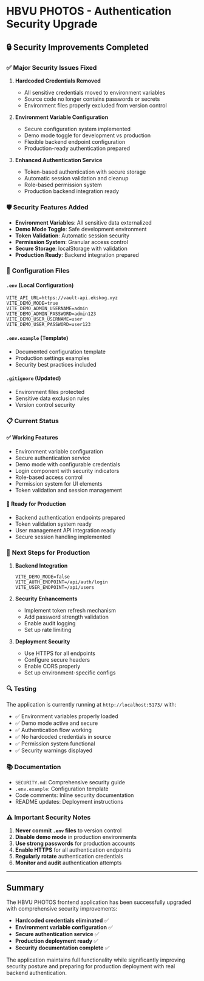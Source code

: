 # HBVU PHOTOS - Authentication Security Upgrade

## 🔒 Security Improvements Completed

### ✅ **Major Security Issues Fixed**

1. **Hardcoded Credentials Removed**
   - All sensitive credentials moved to environment variables
   - Source code no longer contains passwords or secrets
   - Environment files properly excluded from version control

2. **Environment Variable Configuration**
   - Secure configuration system implemented
   - Demo mode toggle for development vs production
   - Flexible backend endpoint configuration
   - Production-ready authentication prepared

3. **Enhanced Authentication Service**
   - Token-based authentication with secure storage
   - Automatic session validation and cleanup
   - Role-based permission system
   - Production backend integration ready

### 🛡️ **Security Features Added**

- **Environment Variables**: All sensitive data externalized
- **Demo Mode Toggle**: Safe development environment
- **Token Validation**: Automatic session security
- **Permission System**: Granular access control
- **Secure Storage**: localStorage with validation
- **Production Ready**: Backend integration prepared

### 🔧 **Configuration Files**

#### `.env` (Local Configuration)
```env
VITE_API_URL=https://vault-api.ekskog.xyz
VITE_DEMO_MODE=true
VITE_DEMO_ADMIN_USERNAME=admin
VITE_DEMO_ADMIN_PASSWORD=admin123
VITE_DEMO_USER_USERNAME=user
VITE_DEMO_USER_PASSWORD=user123
```

#### `.env.example` (Template)
- Documented configuration template
- Production settings examples
- Security best practices included

#### `.gitignore` (Updated)
- Environment files protected
- Sensitive data exclusion rules
- Version control security

### 📋 **Current Status**

#### ✅ **Working Features**
- Environment variable configuration
- Secure authentication service
- Demo mode with configurable credentials
- Login component with security indicators
- Role-based access control
- Permission system for UI elements
- Token validation and session management

#### 🔄 **Ready for Production**
- Backend authentication endpoints prepared
- Token validation system ready
- User management API integration ready
- Secure session handling implemented

### 🚀 **Next Steps for Production**

1. **Backend Integration**
   ```env
   VITE_DEMO_MODE=false
   VITE_AUTH_ENDPOINT=/api/auth/login
   VITE_USER_ENDPOINT=/api/users
   ```

2. **Security Enhancements**
   - Implement token refresh mechanism
   - Add password strength validation
   - Enable audit logging
   - Set up rate limiting

3. **Deployment Security**
   - Use HTTPS for all endpoints
   - Configure secure headers
   - Enable CORS properly
   - Set up environment-specific configs

### 🔍 **Testing**

The application is currently running at `http://localhost:5173/` with:
- ✅ Environment variables properly loaded
- ✅ Demo mode active and secure
- ✅ Authentication flow working
- ✅ No hardcoded credentials in source
- ✅ Permission system functional
- ✅ Security warnings displayed

### 📚 **Documentation**

- `SECURITY.md`: Comprehensive security guide
- `.env.example`: Configuration template
- Code comments: Inline security documentation
- README updates: Deployment instructions

### ⚠️ **Important Security Notes**

1. **Never commit `.env` files** to version control
2. **Disable demo mode** in production environments
3. **Use strong passwords** for production accounts
4. **Enable HTTPS** for all authentication endpoints
5. **Regularly rotate** authentication credentials
6. **Monitor and audit** authentication attempts

---

## Summary

The HBVU PHOTOS frontend application has been successfully upgraded with comprehensive security improvements:

- **Hardcoded credentials eliminated** ✅
- **Environment variable configuration** ✅
- **Secure authentication service** ✅
- **Production deployment ready** ✅
- **Security documentation complete** ✅

The application maintains full functionality while significantly improving security posture and preparing for production deployment with real backend authentication.

